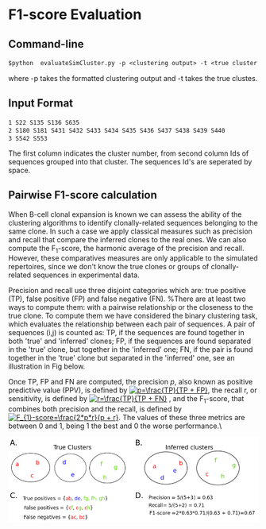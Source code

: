 # F1-score Evaluation 

## Command-line
``` diff
$python  evaluateSimCluster.py -p <clustering output> -t <true cluster file>
```
where -p takes the formatted clustering output and -t takes the true clustes.

## Input Format
```
1 S22 S135 S136 S635
2 S180 S181 S431 S432 S433 S434 S435 S436 S437 S438 S439 S440
3 S542 S553
 ```
The first column indicates the cluster number, from second column Ids of sequences grouped into that cluster. The sequences Id's are seperated by space.

## Pairwise F1-score calculation
When B-cell clonal expansion is known we can assess the ability of the
clustering algorithms to identify clonally-related sequences belonging to the same
clone. In such a case we apply classical measures such as precision and
recall that compare the inferred clones to the real ones.  We can also
compute the F<sub>1</sub>-score, the harmonic average of the precision and recall. 
However, these comparatives measures are only applicable to the simulated repertoires, since
we don't know the true clones or groups of clonally-related sequences in experimental data.

Precision and recall use three disjoint
categories which are: true positive (TP), false positive (FP) and false negative (FN).
%There are at least two ways to compute them: with a pairwise relationship or the closeness to the true clone. 
To compute them we have considered the binary clustering task, which evaluates the relationship between each pair of sequences. 
A pair of sequences (i,j) is counted as: TP, if the sequences are found together in both 'true' and 'inferred' clones;
FP, if the sequences are found separated in the 'true' clone, but together in the 'inferred' one; 
FN, if the pair is found together in the 'true' clone but separated in the 'inferred' one, see an illustration in Fig below.

Once TP, FP and FN are computed, the precision $p$, also known as positive predictive value (PPV), is defined by <a href="https://www.codecogs.com/eqnedit.php?latex=\dpi{80}&space;p=\frac{TP}{TP&space;&plus;&space;FP}" target="_blank"><img src="https://latex.codecogs.com/gif.latex?\dpi{80}&space;p=\frac{TP}{TP&space;&plus;&space;FP}" title="p=\frac{TP}{TP + FP}" /></a>, the recall r, or  sensitivity, is defined by <a href="https://www.codecogs.com/eqnedit.php?latex=\dpi{80}&space;r=\frac{TP}{TP&space;&plus;&space;FN}" target="_blank"><img src="https://latex.codecogs.com/gif.latex?\dpi{80}&space;r=\frac{TP}{TP&space;&plus;&space;FN}" title="r=\frac{TP}{TP + FN}" /></a> , and the F<sub>1</sub>-score, that combines both precision and the recall, is defined by <a href="https://www.codecogs.com/eqnedit.php?latex=\dpi{80}&space;F_{1}-score=\frac{2*p*r}{p&space;&plus;&space;r}" target="_blank"><img src="https://latex.codecogs.com/gif.latex?\dpi{80}&space;F_{1}-score=\frac{2*p*r}{p&space;&plus;&space;r}" title="F_{1}-score=\frac{2*p*r}{p + r}" /></a>.  The values of these three metrics are between 0 and 1, being 1 the best and 0 the worse performance.\\

![image of F1-score](PR_paiwise.png)
